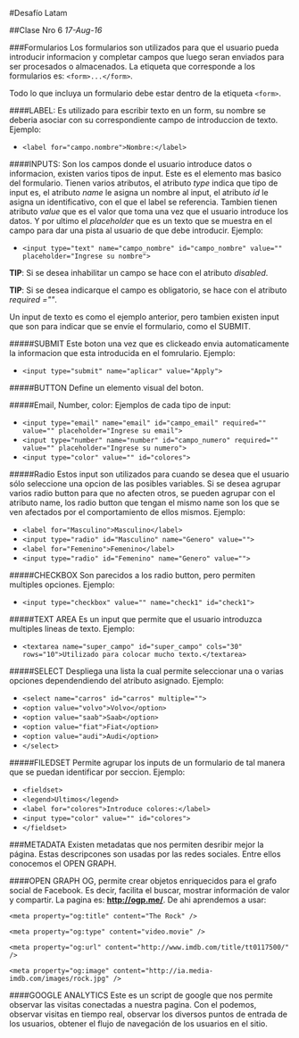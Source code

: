 #Desafío Latam

##Clase Nro 6
*17-Aug-16*

###Formularios
Los formularios son utilizados para que el usuario pueda introducir informacion y completar campos que luego seran enviados para ser procesados o almacenados. La etiqueta que corresponde a los formularios es: `<form>...</form>`.

Todo lo que incluya un formulario debe estar dentro de la etiqueta `<form>`. 

####LABEL:
Es utilizado para escribir texto en un form, su nombre se deberia asociar con su correspondiente campo de introduccion de texto. Ejemplo:

- `<label for="campo.nombre">Nombre:</label>`


####INPUTS:
Son los campos donde el usuario introduce datos o informacion, existen varios tipos de input. Este es el elemento mas basico del formulario. Tienen varios atributos, el atributo *type* indica que tipo de input es, el atributo *name* le asigna un nombre al input, el atributo *id* le asigna un identificativo, con el que el label se referencia. Tambien tienen atributo *value* que es el valor que toma una vez que el usuario introduce los datos. Y por ultimo el *placeholder* que es un texto que se muestra en el campo para dar una pista al usuario de que debe introducir. Ejemplo:
- `<input type="text" name="campo_nombre" id="campo_nombre" value="" placeholder="Ingrese su nombre">`

**TIP**: Si se desea inhabilitar un campo se hace con el atributo *disabled*.

**TIP**: Si se desea indicarque el campo es obligatorio, se hace con el atributo *required =""*.

Un input de texto es como el ejemplo anterior, pero tambien existen input que son para indicar que se envíe el formulario, como el SUBMIT.

#####SUBMIT
Este boton una vez que es clickeado envia automaticamente la informacion que esta introducida en el fomrulario. Ejemplo:
- `<input type="submit" name="aplicar" value="Apply">`

#####BUTTON
Define un elemento visual del boton.

#####Email, Number, color:
Ejemplos de cada tipo de input:

- `<input type="email" name="email" id="campo_email" required="" value="" placeholder="Ingrese su email">`
- `<input type="number" name="number" id="campo_numero" required="" value="" placeholder="Ingrese su numero">`
- `<input type="color" value="" id="colores">`

#####Radio
Estos input son utilizados para cuando se desea que el usuario sólo seleccione una opcion de las posibles variables. Si se desea agrupar varios radio button para que no afecten otros, se pueden agrupar con el atributo name, los radio button que tengan el mismo name son los que se ven afectados por el comportamiento de ellos mismos.
Ejemplo:

- `<label for="Masculino">Masculino</label>`
- `<input type="radio" id="Masculino" name="Genero" value="">`
- `<label for="Femenino">Femenino</label>`
- `<input type="radio" id="Femenino" name="Genero" value="">`

#####CHECKBOX
Son parecidos a los radio button, pero permiten multiples opciones. Ejemplo:

- `<input type="checkbox" value="" name="check1" id="check1">`

#####TEXT AREA
Es un input que permite que el usuario introduzca multiples lineas de texto. Ejemplo:

- `<textarea name="super_campo" id="super_campo" cols="30" rows="10">Utilizado para colocar mucho texto.</textarea>`

#####SELECT
Despliega una lista la cual permite seleccionar una o varias opciones dependendiendo del atributo asignado. Ejemplo:

- `<select name="carros" id="carros" multiple="">`
- `<option value="volvo">Volvo</option>`
- `<option value="saab">Saab</option>`
- `<option value="fiat">Fiat</option>`
- `<option value="audi">Audi</option>`
- `</select>`

#####FILEDSET
Permite agrupar los inputs de un formulario de tal manera que se puedan identificar por seccion. Ejemplo:

- `<fieldset>`
- `<legend>Ultimos</legend>`
- `<label for="colores">Introduce colores:</label>`
- `<input type="color" value="" id="colores">`
- `</fieldset>`

###METADATA
Existen metadatas que nos permiten desribir mejor la página. Estas descripcones son usadas por las redes sociales. Entre ellos conocemos el OPEN GRAPH.

####OPEN GRAPH
OG, permite crear objetos enriquecidos para el grafo social de Facebook. Es decir, facilita el buscar, mostrar información de valor y compartir. La pagina es:  **http://ogp.me/**.
De ahi aprendemos a usar:

`<meta property="og:title" content="The Rock" />`

`<meta property="og:type" content="video.movie" />`

`<meta property="og:url" content="http://www.imdb.com/title/tt0117500/" />`

`<meta property="og:image" content="http://ia.media-imdb.com/images/rock.jpg" />`

####GOOGLE ANALYTICS
Este es un script de google que nos permite observar las visitas conectadas a nuestra pagina. Con el podemos, observar visitas en tiempo real, observar los diversos puntos de entrada de los usuarios, obtener el flujo de navegación de los usuarios en el sitio.





